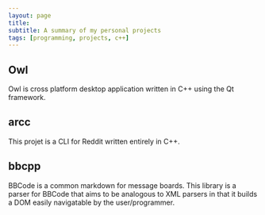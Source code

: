 ```yaml
---
layout: page
title: 
subtitle: A summary of my personal projects
tags: [programming, projects, c++]
---
```


## Owl

Owl is cross platform desktop application written in C++ using the Qt framework.

## arcc

This projet is a CLI for Reddit written entirely in C++.

## bbcpp

BBCode is a common markdown for message boards. This library is a parser for BBCode that aims to be analogous to XML parsers in that it builds a DOM easily navigatable by the user/programmer.

